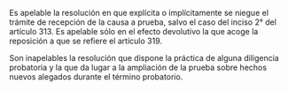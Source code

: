 Es apelable la resolución en que explícita o implícitamente se niegue el trámite de recepción de la causa a prueba, salvo el caso del inciso 2° del artículo 313. Es apelable sólo en el efecto devolutivo la que acoge la reposición a que se refiere el artículo 319.

Son inapelables la resolución que dispone la práctica de alguna diligencia probatoria y la que da lugar a la ampliación de la prueba sobre hechos nuevos alegados durante el término probatorio.